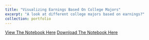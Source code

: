 ```yaml
---
title: "Visualizing Earnings Based On College Majors"
excerpt: "A look at different college majors based on earnings?"
collection: portfolio
---
```


<a href = "http://alexbakr.github.io/files/Visualizing Earnings Based On College Majors.html">View The Notebook Here</a>
<a href = "http://alexbakr.github.io/files/Visualizing Earnings Based On College Majors.ipynb">Download The Notebook Here</a>